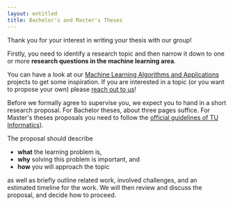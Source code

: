 ```yaml
---
layout: entitled
title: Bachelor's and Master's Theses
---
```


Thank you for your interest in writing your thesis with our group!

Firstly, you need to identify a research topic and then narrow it down to one or more **research questions in the machine learning area**.

You can have a look at our [Machine Learning Algorithms and Applications](./ana6ects.html) projects to get some inspiration. 
If you are interested in a topic (or you want to propose your own) please [reach out to us](../../people)!

Before we formally agree to supervise you, we expect you to hand in a short research proposal.
For Bachelor theses, about three pages suffice. 
For Master's theses proposals you need to follow the [official guidelines of TU Informatics](https://informatics.tuwien.ac.at/study-services/master-graduation/)).

The proposal should describe
 - **what** the learning problem is,
 - **why** solving this problem is important, and
 - **how** you will approach the topic

as well as briefly outline related work, involved challenges, and an estimated timeline for the work. 
We will then review and discuss the proposal, and decide how to proceed.
